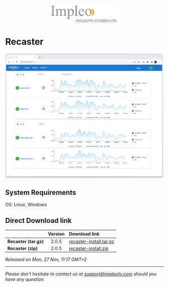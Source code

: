 
<div align="center">
  <a >
    <img src="images/impleo_logo.png" alt="Logo" >
  </a>
</div>

# Recaster

![Recaster](images/recaster-main-sm.jpg)

## System Requirements

OS: Linux, Windows


## Direct Download link

|          | Version             | Download link                                                           | 
|:---------|:-------------------:|:------------------------------------------------------------------------|
| **Recaster (tar.gz)** |  2.0.5 | [recaster-install.tar.gz](https://github.com/impleotv/recaster-release/releases/download/v2.0.5/recaster-install.tar.gz)  | 
| **Recaster (zip)** |  2.0.5 | [recaster-install.zip](https://github.com/impleotv/recaster-release/releases/download/v2.0.5/recaster-install.zip)  | 

*Released on Mon, 27 Nov, 11:17 GMT+2*



----  
*Please don't hesitate to contact us at support@impleotv.com should you have any question.*
